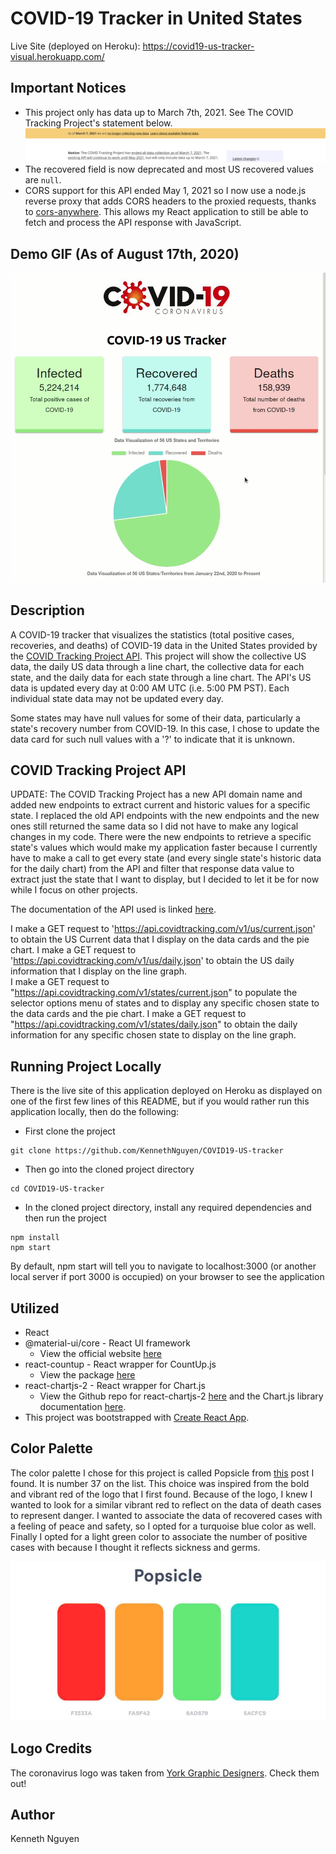 # COVID-19 Tracker in United States

Live Site (deployed on Heroku): https://covid19-us-tracker-visual.herokuapp.com/

## Important Notices

- This project only has data up to March 7th, 2021. See The COVID Tracking Project's statement below.
  ![COVID Tracking Project API Deprecation Notice](/src/images/deprecatedCOVID.png)
- The recovered field is now deprecated and most US recovered values are `null`.
- CORS support for this API ended May 1, 2021 so I now use a node.js reverse proxy that adds CORS headers to the proxied requests, thanks to [cors-anywhere](https://github.com/Rob--W/cors-anywhere). This allows my React application to still be able to fetch and process the API response with JavaScript.

## Demo GIF (As of August 17th, 2020)

![COVID19 App GIF](./src/images/covid19Demo.gif)

## Description

A COVID-19 tracker that visualizes the statistics (total positive cases, recoveries, and deaths) of COVID-19 data in the United States provided by the [COVID Tracking Project API](https://covidtracking.com/data/api). This project will show the collective US data, the daily US data through a line chart, the collective data for each state, and the daily data for each state through a line chart. The API's US data is updated every day at 0:00 AM UTC (i.e. 5:00 PM PST). Each individual state data may not be updated every day.

Some states may have null values for some of their data, particularly a state's recovery number from COVID-19. In this case, I chose to update the data card for such null values with a '?' to indicate that it is unknown.

## COVID Tracking Project API

UPDATE: The COVID Tracking Project has a new API domain name and added new endpoints to extract current and historic values for a specific state. I replaced the old API endpoints with the new endpoints and the new ones still returned the same data so I did not have to make any logical changes in my code. There were the new endpoints to retrieve a specific state's values which would make my application faster because I currently have to make a call to get every state (and every single state's historic data for the daily chart) from the API and filter that response data value to extract just the state that I want to display, but I decided to let it be for now while I focus on other projects.

The documentation of the API used is linked [here](https://documenter.getpostman.com/view/8854915/SzS8rjHv?version=latest#dc323eaa-826d-4efc-bd3c-85d9d757477b).

I make a GET request to 'https://api.covidtracking.com/v1/us/current.json' to obtain the US Current data that I display on the data cards and the pie chart.
I make a GET request to 'https://api.covidtracking.com/v1/us/daily.json' to obtain the US daily information that I display on the line graph.  
I make a GET request to "https://api.covidtracking.com/v1/states/current.json" to populate the selector options menu of states and to display any specific chosen state to the data cards and the pie chart.
I make a GET request to "https://api.covidtracking.com/v1/states/daily.json" to obtain the daily information for any specific chosen state to display on the line graph.

## Running Project Locally

There is the live site of this application deployed on Heroku as displayed on one of the first few lines of this README, but if you would rather run this application locally, then do the following:

- First clone the project

```
git clone https://github.com/KennethNguyen/COVID19-US-tracker
```

- Then go into the cloned project directory

```
cd COVID19-US-tracker
```

- In the cloned project directory, install any required dependencies and then run the project

```
npm install
npm start
```

By default, npm start will tell you to navigate to localhost:3000 (or another local server if port 3000 is occupied) on your browser to see the application

## Utilized

- React
- @material-ui/core - React UI framework
  - View the official website [here](https://material-ui.com/)
- react-countup - React wrapper for CountUp.js
  - View the package [here](https://www.npmjs.com/package/react-countup)
- react-chartjs-2 - React wrapper for Chart.js
  - View the Github repo for react-chartjs-2 [here](https://github.com/jerairrest/react-chartjs-2) and the Chart.js library documentation [here](https://www.chartjs.org/docs/latest/).
- This project was bootstrapped with [Create React App](https://github.com/facebook/create-react-app).

## Color Palette

The color palette I chose for this project is called Popsicle from [this](https://digitalsynopsis.com/design/color-schemes-palettes-combinations/) post I found. It is number 37 on the list. This choice was inspired from the bold and vibrant red of the logo that I first found. Because of the logo, I knew I wanted to look for a similar vibrant red to reflect on the data of death cases to represent danger. I wanted to associate the data of recovered cases with a feeling of peace and safety, so I opted for a turquoise blue color as well. Finally I opted for a light green color to associate the number of positive cases with because I thought it reflects sickness and germs.

![Color Palette Image](./src/images/covid19-color-palette.png)

## Logo Credits

The coronavirus logo was taken from [York Graphic Designers](https://www.yorkgraphicdesigners.co.uk/coronavirus-covid-19-logo-design/). Check them out!

## Author

Kenneth Nguyen 
